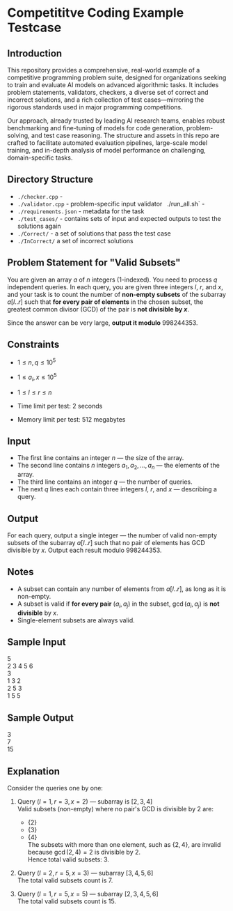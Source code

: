 # Competititve Coding Example Testcase

## Introduction

This repository provides a comprehensive, real-world example of a competitive programming problem suite, designed for organizations seeking to train and evaluate AI models on advanced algorithmic tasks. It includes problem statements, validators, checkers, a diverse set of correct and incorrect solutions, and a rich collection of test cases—mirroring the rigorous standards used in major programming competitions.

Our approach, already trusted by leading AI research teams, enables robust benchmarking and fine-tuning of models for code generation, problem-solving, and test case reasoning. The structure and assets in this repo are crafted to facilitate automated evaluation pipelines, large-scale model training, and in-depth analysis of model performance on challenging, domain-specific tasks.


## Directory Structure

- `./checker.cpp` - 
- `./validator.cpp` - problem-specific input validator
` `./run_all.sh` - 
- `./requirements.json` - metadata for the task
- `./test_cases/` - contains sets of input and expected outputs to test the solutions again
- `./Correct/` - a set of solutions that pass the test case
 - `./InCorrect/` a set of incorrect solutions


## Problem Statement for "Valid Subsets"
You are given an array $a$ of $n$ integers (1-indexed). You need to process $q$ independent queries.
In each query, you are given three integers $l$, $r$, and $x$, and your task is to count the number of **non-empty subsets** of the subarray $a[l..r]$ such that **for every pair of elements** in the chosen subset, the greatest common divisor (GCD) of the pair is **not divisible by $x$**.

Since the answer can be very large, **output it modulo** $998244353$.

## Constraints
- $1 \leq n, q \leq 10^5$  
- $1 \leq a_i, x \leq 10^5$  
- $1 \leq l \leq r \leq n$  

- Time limit per test: 2 seconds  
- Memory limit per test: 512 megabytes

## Input

- The first line contains an integer $n$ — the size of the array.  
- The second line contains $n$ integers $a_1, a_2, \ldots, a_n$ — the elements of the array.  
- The third line contains an integer $q$ — the number of queries.  
- The next $q$ lines each contain three integers $l$, $r$, and $x$ — describing a query.

## Output

For each query, output a single integer — the number of valid non-empty subsets of the subarray $a[l..r]$ such that no pair of elements has GCD divisible by $x$. Output each result modulo $998244353$.

## Notes

- A subset can contain any number of elements from $a[l..r]$, as long as it is non-empty.
- A subset is valid if **for every pair** $(a_i, a_j)$ in the subset, $\gcd(a_i, a_j)$ is **not divisible** by $x$.
- Single-element subsets are always valid.

## Sample Input

5  
2 3 4 5 6  
3  
1 3 2  
2 5 3  
1 5 5  

## Sample Output

3  
7  
15  

## Explanation

Consider the queries one by one:

1. Query $(l=1, r=3, x=2)$ — subarray is $[2, 3, 4]$  
   Valid subsets (non-empty) where no pair's GCD is divisible by $2$ are:  
   - $\{2\}$  
   - $\{3\}$  
   - $\{4\}$  
   The subsets with more than one element, such as $\{2,4\}$, are invalid because $\gcd(2,4) = 2$ is divisible by $2$.  
   Hence total valid subsets: $3$.

2. Query $(l=2, r=5, x=3)$ — subarray $[3, 4, 5, 6]$  
   The total valid subsets count is $7$.

3. Query $(l=1, r=5, x=5)$ — subarray $[2, 3, 4, 5, 6]$  
   The total valid subsets count is $15$.

